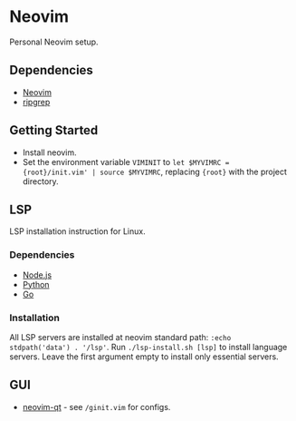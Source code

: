 # Neovim

Personal Neovim setup.

## Dependencies

- [Neovim](https://github.com/neovim/neovim/releases)
- [ripgrep](https://github.com/BurntSushi/ripgrep/releases)

## Getting Started

- Install neovim.
- Set the environment variable `VIMINIT` to `let $MYVIMRC = {root}/init.vim' | source $MYVIMRC`, replacing `{root}`
	with the project directory.

## LSP

LSP installation instruction for Linux.

### Dependencies

- [Node.js](https://nodejs.org/en/download/)
- [Python](https://www.python.org/downloads/)
- [Go](https://go.dev/)

### Installation

All LSP servers are installed at neovim standard path: `:echo stdpath('data') . '/lsp'`. Run `./lsp-install.sh [lsp]`
to install language servers. Leave the first argument empty to install only essential servers.

## GUI

- [neovim-qt](https://github.com/equalsraf/neovim-qt) - see `/ginit.vim` for configs.
